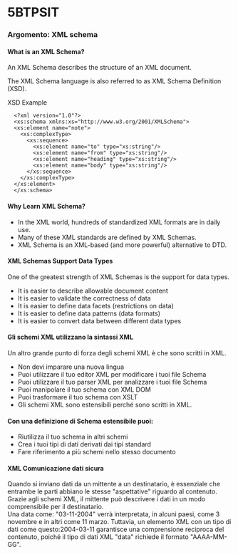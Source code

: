 # 5BTPSIT
<h3>Argomento: XML schema</h3>
<h4>What is an XML Schema?</h4>
<p>An XML Schema describes the structure of an XML document.</p>
<p>The XML Schema language is also referred to as XML Schema Definition (XSD).</p>
<p>XSD Example</p>

      <?xml version="1.0"?>
      <xs:schema xmlns:xs="http://www.w3.org/2001/XMLSchema">
      <xs:element name="note">
        <xs:complexType>
          <xs:sequence>
            <xs:element name="to" type="xs:string"/>
            <xs:element name="from" type="xs:string"/>
            <xs:element name="heading" type="xs:string"/>
            <xs:element name="body" type="xs:string"/>
          </xs:sequence>
        </xs:complexType>
      </xs:element>
      </xs:schema>



<h4>Why Learn XML Schema? </h4>
<ul>
        <li>In the XML world, hundreds of standardized XML formats are in daily use. </li>
        <li>Many of these XML standards are defined by XML Schemas.</li>
        <li> XML Schema is an XML-based (and more powerful) alternative to DTD.</li>
</ul>
<h4>XML Schemas Support Data Types</h4>
<p>One of the greatest strength of XML Schemas is the support for data types.</p>
<ul>
      <li>It is easier to describe allowable document content</li>
      <li>It is easier to validate the correctness of data</li>
      <li>It is easier to define data facets (restrictions on data)</li>
      <li>It is easier to define data patterns (data formats)</li>
      <li>It is easier to convert data between different data types</li>
</ul>

<h4>Gli schemi XML utilizzano la sintassi XML</h4>
<p>Un altro grande punto di forza degli schemi XML è che sono scritti in XML.</p>
    <ul>
        <li>Non devi imparare una nuova lingua</li>
        <li>Puoi utilizzare il tuo editor XML per modificare i tuoi file Schema</li>
        <li>Puoi utilizzare il tuo parser XML per analizzare i tuoi file Schema</li>
        <li>Puoi manipolare il tuo schema con XML DOM</li>
        <li>Puoi trasformare il tuo schema con XSLT</li>
        <li>Gli schemi XML sono estensibili perché sono scritti in XML.</li>
    </ul>
<h4>Con una definizione di Schema estensibile puoi:</h4>
    <ul>
        <li>Riutilizza il tuo schema in altri schemi</li>
        <li>Crea i tuoi tipi di dati derivati ​​dai tipi standard</li>
        <li>Fare riferimento a più schemi nello stesso documento</li>
    </ul>
<h4>XML Comunicazione dati sicura</h4> 
<p>Quando si inviano dati da un mittente a un destinatario, è essenziale che entrambe le parti abbiano le stesse "aspettative" riguardo al contenuto. <br>Grazie agli schemi XML, il mittente può descrivere i dati in un modo comprensibile per il destinatario.<br>Una data come: "03-11-2004" verrà interpretata, in alcuni paesi, come 3 novembre e in altri come 11 marzo. Tuttavia, un elemento XML con un tipo di dati come questo:<date type="date">2004-03-11</date> garantisce una comprensione reciproca del contenuto, poiché il tipo di dati XML "data" richiede il formato "AAAA-MM-GG".</p>



